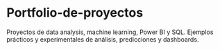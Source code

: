 # Portfolio-de-proyectos
Proyectos de data analysis, machine learning, Power BI y SQL. Ejemplos prácticos y experimentales de análisis, predicciones y dashboards.
